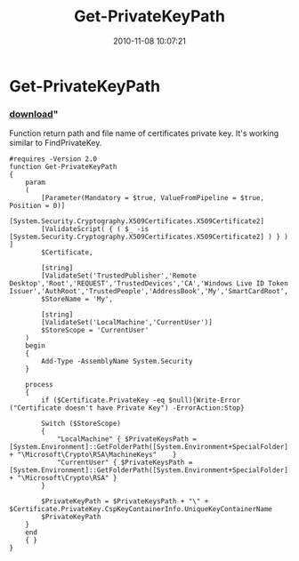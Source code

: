 ﻿---
pid:            2352
parent:         0
children:       
poster:         Wizarden
title:          Get-PrivateKeyPath
date:           2010-11-08 10:07:21
format:         posh
---

# Get-PrivateKeyPath

### [download](2352.ps1)"

Function return path and file name of certificates private key. It's working similar to FindPrivateKey.

```posh
#requires -Version 2.0
function Get-PrivateKeyPath
{
	param
	(
		[Parameter(Mandatory = $true, ValueFromPipeline = $true, Position = 0)]
		[System.Security.Cryptography.X509Certificates.X509Certificate2]
		[ValidateScript( { ( $_ -is [System.Security.Cryptography.X509Certificates.X509Certificate2] ) } ) ]
		$Certificate,
		
		[string]
		[ValidateSet('TrustedPublisher','Remote Desktop','Root','REQUEST','TrustedDevices','CA','Windows Live ID Token Issuer','AuthRoot','TrustedPeople','AddressBook','My','SmartCardRoot','Trust','Disallowed')]
		$StoreName = 'My',
		
		[string]
		[ValidateSet('LocalMachine','CurrentUser')]
		$StoreScope = 'CurrentUser'
	)
	begin
	{
		Add-Type -AssemblyName System.Security
	}
	
	process 
	{
		if ($Certificate.PrivateKey -eq $null){Write-Error ("Certificate doesn't have Private Key") -ErrorAction:Stop}
			
		Switch ($StoreScope)
		{
			"LocalMachine" { $PrivateKeysPath = [System.Environment]::GetFolderPath([System.Environment+SpecialFolder]::CommonApplicationData) + "\Microsoft\Crypto\RSA\MachineKeys"	}
			"CurrentUser" { $PrivateKeysPath = [System.Environment]::GetFolderPath([System.Environment+SpecialFolder]::ApplicationData) + "\Microsoft\Crypto\RSA" }
		}

        $PrivateKeyPath = $PrivateKeysPath + "\" + $Certificate.PrivateKey.CspKeyContainerInfo.UniqueKeyContainerName
		$PrivateKeyPath
	}
	end
	{ }
}

```
